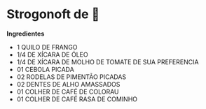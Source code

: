 # Strogonoft de :chicken:

**Ingredientes**

- 1 QUILO DE FRANGO
- 1/4 DE XÍCARA DE ÓLEO
- 1/4 DE XÍCARA DE MOLHO DE TOMATE DE SUA PREFERENCIA
- 01 CEBOLA PICADA
- 02 RODELAS DE PIMENTÃO PICADAS
- 02 DENTES DE ALHO AMASSADOS
- 01 COLHER DE CAFÉ DE COLORAU
- 01 COLHER DE CAFÉ RASA DE COMINHO







